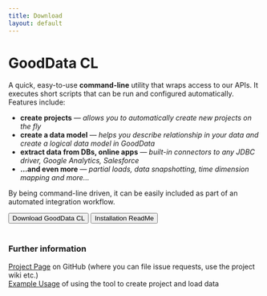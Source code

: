 ```yaml
---
title: Download
layout: default
---
```


# GoodData CL
A quick, easy-to-use **command-line** utility that wraps access to our APIs. It executes short scripts that can be run and configured automatically. Features include:

 * **create projects** &mdash; <em>allows you to automatically create new projects on the fly</em>
 * **create a data model** &mdash; <em>helps you describe relationship in your data and create a logical data model in GoodData</em>
 * **extract data from DBs, online apps** &mdash; <em>built-in connectors to any JDBC driver, Google Analytics, Salesforce</em>
 * **…and even more** &mdash; <em>partial loads, data snapshotting, time dimension mapping and more…</em>

By being command-line driven, it can be easily included as part of an automated integration workflow.
            
<div class="buttonsWrap">
    <button onclick='window.open("http://github.com/gooddata/GoodData-CL/downloads","_self");'>Download GoodData CL</button>
    <button onclick='window.open("http://github.com/gooddata/GoodData-CL/tree/master/cli-distro/#readme","_self");'>Installation ReadMe</button>
</div>
            
<div><br>
    <h3>Further information</h3>
    <a href="http://github.com/gooddata/GoodData-CL/">Project Page</a> on GitHub (where you can file issue requests, use the project wiki etc.)<br>
    <a href="/gooddata-cl/examples/">Example Usage</a> of using the tool to create project and load data
</div>